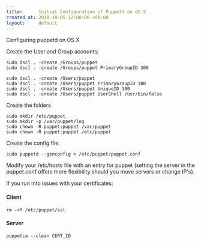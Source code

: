 ```yaml
---
title:      Initial Configuration of Puppetd on OS X
created_at: 2010-10-05 12:00:00 +00:00
layout:     default
---
```


Configuring puppetd on OS X

Create the User and Group accounts;

    sudo dscl . -create /Groups/puppet
    sudo dscl . -create /Groups/puppet PrimaryGroupID 300

    sudo dscl . -create /Users/puppet
    sudo dscl . -create /Users/puppet PrimaryGroupID 300
    sudo dscl . -create /Users/puppet UniqueID 300
    sudo dscl . -create /Users/puppet UserShell /usr/bin/false

Create the folders

    sudo mkdir /etc/puppet
    sudo mkdir -p /var/puppet/log
    sudo chown -R puppet:puppet /var/puppet
    sudo chown -R puppet:puppet /etc/puppet

Create the config file.

    sudo puppetd --genconfig > /etc/puppet/puppet.conf

Modify your /etc/hosts file with an entry for puppet (setting the server in the puppet.conf offers more flexibility should you move servers or change IP's).

If you run into issues with your certificates;

#### Client

    rm -rf /etc/puppet/ssl

#### Server

    puppetca --clean CERT_ID
